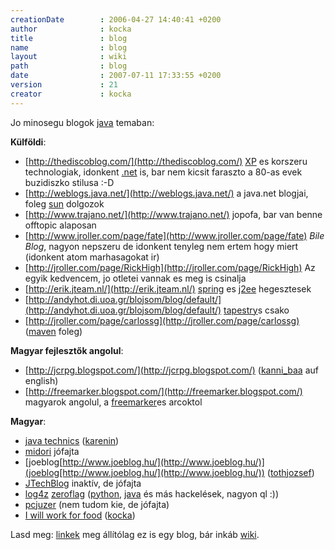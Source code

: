 ```yaml
---
creationDate        : 2006-04-27 14:40:41 +0200 
author              : kocka 
title               : blog 
name                : blog 
layout              : wiki 
path                : blog 
date                : 2007-07-11 17:33:55 +0200 
version             : 21 
creator             : kocka 
---
```

Jo minosegu blogok [java](java.html) temaban:

__Külföldi__:

*   [http://thediscoblog.com/](http://thediscoblog.com/) [XP](XP.html) es korszeru technologiak, idonkent [.net](.net.html) is, bar nem kicsit faraszto a 80-as evek buzidiszko stilusa :-D
*   [http://weblogs.java.net/](http://weblogs.java.net/) a java.net blogjai, foleg [sun](Sun.html) dolgozok
*   [http://www.trajano.net/](http://www.trajano.net/) jopofa, bar van benne offtopic alaposan
*   [http://www.jroller.com/page/fate](http://www.jroller.com/page/fate) _Bile Blog_, nagyon nepszeru de idonkent tenyleg nem ertem hogy miert (idonkent atom marhasagokat ir)
*   [http://jroller.com/page/RickHigh](http://jroller.com/page/RickHigh) Az egyik kedvencem, jo otletei vannak es meg is csinalja
*   [http://erik.jteam.nl/](http://erik.jteam.nl/) [spring](spring.html) es [j2ee](j2ee.html) hegesztesek
*   [http://andyhot.di.uoa.gr/blojsom/blog/default/](http://andyhot.di.uoa.gr/blojsom/blog/default/) [tapestry](tapestry.html)s csako
*   [http://jroller.com/page/carlossg](http://jroller.com/page/carlossg) ([maven](maven.html) foleg)

__Magyar fejlesztők angolul__:

*   [http://jcrpg.blogspot.com/](http://jcrpg.blogspot.com/) ([kanni_baa](kanni_baa.html) auf english)
*   [http://freemarker.blogspot.com/](http://freemarker.blogspot.com/) magyarok angolul, a [freemarker](FreeMarker.html)es arcoktol

__Magyar__:

*   [java technics](http://jtechnics.anzix.net/) ([karenin](karenin.html))
*   [midori](http://www.midori.hu/en/blog_hu.html) jófajta
*   [joeblog[http://www.joeblog.hu/](http://www.joeblog.hu/)](joeblog[http://www.joeblog.hu/](http://www.joeblog.hu/)) ([tothjozsef](tothjozsef.html))
*   [JTechBlog](http://delfin.unideb.hu/~vicziani/jtechlog.htm) inaktív, de jófajta
*   [log4z](http://zeroflag.blogspot.com/) [zeroflag](zeroflag.html) ([python](python.html), [java](java.html) és más hackelések, nagyon ql :))
*   [pcjuzer](http://pcjuzer.blogspot.com/) (nem tudom kie, de jófajta)
*   [I will work for food](http://iwillworkforfood.blogspot.com/) ([kocka](kocka.html))

Lasd meg: [linkek](linkek.html) meg állítólag ez is egy blog, bár inkáb [wiki](wiki.html).
